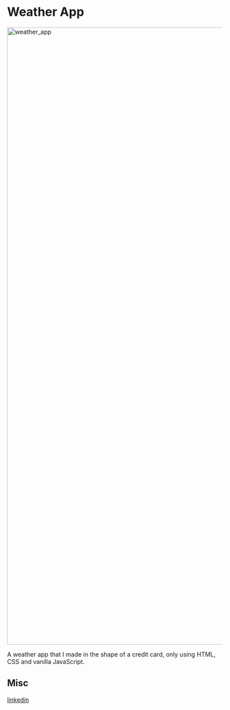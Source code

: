 # Weather App

<img width="1440" alt="weather_app" src="https://user-images.githubusercontent.com/47321557/69899945-8f042d00-136d-11ea-9b7f-475ea05291c7.png">

A weather app that I made in the shape of a credit card, only using HTML, CSS and vanilla JavaScript.

## Misc

[linkedin](https://www.linkedin.com/in/mickeberg/)
